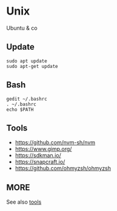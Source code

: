 # Unix

Ubuntu & co

## Update

```
sudo apt update
sudo apt-get update  
```

## Bash

```
gedit ~/.bashrc
. ~/.bashrc
echo $PATH
```

## Tools

- https://github.com/nvm-sh/nvm
- https://www.gimp.org/
- https://sdkman.io/ 
- https://snapcraft.io/
- https://github.com/ohmyzsh/ohmyzsh

## MORE

See also [tools](https://github.com/pegaltier/utils-dev/blob/master/utils-tools.md)